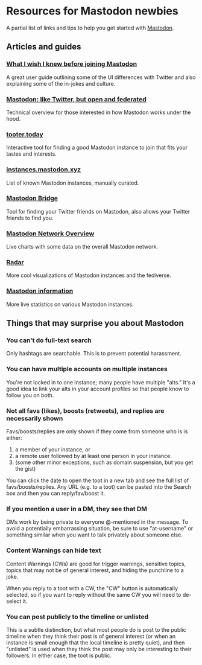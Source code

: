 Resources for Mastodon newbies
=====

A partial list of links and tips to help you get started with [Mastodon](http://mastodon.social/).

## Articles and guides

### [What I wish I knew before joining Mastodon](https://medium.com/@qinaliu/what-i-wish-i-knew-before-joining-mastodon-7a17e7f12a2b)

A great user guide outlining some of the UI differences with Twitter and also explaining some of the in-jokes and culture.

### [Mastodon: like Twitter, but open and federated](http://2ality.com/2017/04/mastodon.html)

Technical overview for those interested in how Mastodon works under the hood.

### [tooter.today](http://tooter.today/)

Interactive tool for finding a good Mastodon instance to join that fits your tastes and interests.

### [instances.mastodon.xyz](https://instances.mastodon.xyz/)

List of known Mastodon instances, manually curated.

### [Mastodon Bridge](https://mastodon-bridge.herokuapp.com)

Tool for finding your Twitter friends on Mastodon, also allows your Twitter friends to find you.

### [Mastodon Network Overview](https://mnm.eliotberriot.com/dashboard/db/mastodon-network-overview)

Live charts with some data on the overall Mastodon network.

### [Radar](https://radar.amberstone.digital)

More cool visualizations of Mastodon instances and the fediverse.

### [Mastodon information](http://sp3r4z.fr/mastodon/)

More live statistics on various Mastodon instances.

## Things that may surprise you about Mastodon

### You can't do full-text search

Only hashtags are searchable. This is to prevent potential harassment.

### You can have multiple accounts on multiple instances

You're not locked in to one instance; many people have multiple "alts." It's a good idea to link your alts in your account profiles so that people know to follow you on both.

### Not all favs (likes), boosts (retweets), and replies are necessarily shown

Favs/boosts/replies are only shown if they come from someone who is is either:

1. a member of your instance, or
2. a remote user followed by at least one person in your instance.
3. (some other minor exceptions, such as domain suspension, but you get the gist)

You can click the date to open the toot in a new tab and see the full list of favs/boosts/replies. Any URL (e.g. to a toot) can be pasted into the Search box and then you can reply/fav/boost it.

### If you mention a user in a DM, they see that DM

DMs work by being private to everyone @-mentioned in the message. To avoid a potentially embarrassing situation, be sure to use "at-username" or something similar when you want to talk privately about someone else.

### Content Warnings can hide text

Content Warnings (CWs) are good for trigger warnings, sensitive topics, topics that may not be of general interest, and hiding the punchline to a joke.

When you reply to a toot with a CW, the "CW" button is automatically selected, so if you want to reply without the same CW you will need to de-select it.

### You can post publicly to the timeline or unlisted

This is a subtle distinction, but what most people do is post to the public timeline when they think their post is of general interest (or when an instance is small enough that the local timeline is pretty quiet), and then "unlisted" is used when they think the post may only be interesting to their followers. In either case, the toot is public.
